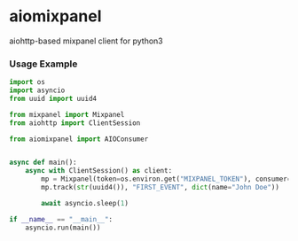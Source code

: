 # aiomixpanel
aiohttp-based mixpanel client for python3


### Usage Example
```python
import os
import asyncio
from uuid import uuid4

from mixpanel import Mixpanel
from aiohttp import ClientSession

from aiomixpanel import AIOConsumer


async def main():
    async with ClientSession() as client:
        mp = Mixpanel(token=os.environ.get("MIXPANEL_TOKEN"), consumer=AIOConsumer(client))
        mp.track(str(uuid4()), "FIRST_EVENT", dict(name="John Doe"))

        await asyncio.sleep(1)

if __name__ == "__main__":
    asyncio.run(main())

```
